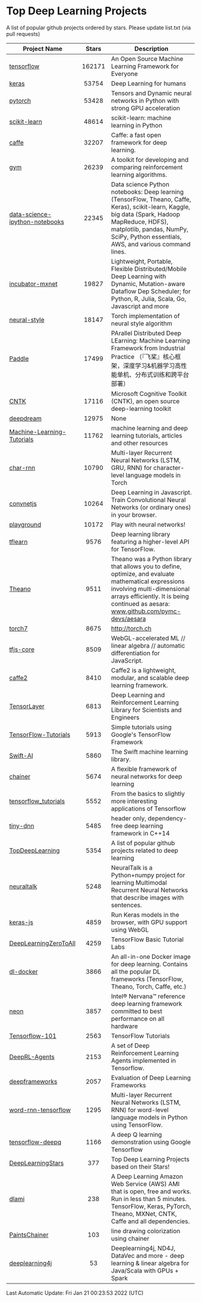 # Top Deep Learning Projects
A list of popular github projects ordered by stars.
Please update list.txt (via pull requests)

|Project Name| Stars | Description |
| ---------- |:-----:| ----------- |
| [tensorflow](https://github.com/tensorflow/tensorflow) | 162171 | An Open Source Machine Learning Framework for Everyone |
| [keras](https://github.com/keras-team/keras) | 53754 | Deep Learning for humans |
| [pytorch](https://github.com/pytorch/pytorch) | 53428 | Tensors and Dynamic neural networks in Python with strong GPU acceleration |
| [scikit-learn](https://github.com/scikit-learn/scikit-learn) | 48614 | scikit-learn: machine learning in Python |
| [caffe](https://github.com/BVLC/caffe) | 32207 | Caffe: a fast open framework for deep learning. |
| [gym](https://github.com/openai/gym) | 26239 | A toolkit for developing and comparing reinforcement learning algorithms. |
| [data-science-ipython-notebooks](https://github.com/donnemartin/data-science-ipython-notebooks) | 22345 | Data science Python notebooks: Deep learning (TensorFlow, Theano, Caffe, Keras), scikit-learn, Kaggle, big data (Spark, Hadoop MapReduce, HDFS), matplotlib, pandas, NumPy, SciPy, Python essentials, AWS, and various command lines. |
| [incubator-mxnet](https://github.com/apache/incubator-mxnet) | 19827 | Lightweight, Portable, Flexible Distributed/Mobile Deep Learning with Dynamic, Mutation-aware Dataflow Dep Scheduler; for Python, R, Julia, Scala, Go, Javascript and more |
| [neural-style](https://github.com/jcjohnson/neural-style) | 18147 | Torch implementation of neural style algorithm |
| [Paddle](https://github.com/PaddlePaddle/Paddle) | 17499 | PArallel Distributed Deep LEarning: Machine Learning Framework from Industrial Practice （『飞桨』核心框架，深度学习&机器学习高性能单机、分布式训练和跨平台部署） |
| [CNTK](https://github.com/microsoft/CNTK) | 17116 | Microsoft Cognitive Toolkit (CNTK), an open source deep-learning toolkit |
| [deepdream](https://github.com/google/deepdream) | 12975 | None |
| [Machine-Learning-Tutorials](https://github.com/ujjwalkarn/Machine-Learning-Tutorials) | 11762 | machine learning and deep learning tutorials, articles and other resources  |
| [char-rnn](https://github.com/karpathy/char-rnn) | 10790 | Multi-layer Recurrent Neural Networks (LSTM, GRU, RNN) for character-level language models in Torch |
| [convnetjs](https://github.com/karpathy/convnetjs) | 10264 | Deep Learning in Javascript. Train Convolutional Neural Networks (or ordinary ones) in your browser. |
| [playground](https://github.com/tensorflow/playground) | 10172 | Play with neural networks! |
| [tflearn](https://github.com/tflearn/tflearn) | 9576 | Deep learning library featuring a higher-level API for TensorFlow. |
| [Theano](https://github.com/Theano/Theano) | 9511 | Theano was a Python library that allows you to define, optimize, and evaluate mathematical expressions involving multi-dimensional arrays efficiently. It is being continued as aesara: www.github.com/pymc-devs/aesara |
| [torch7](https://github.com/torch/torch7) | 8675 | http://torch.ch |
| [tfjs-core](https://github.com/tensorflow/tfjs-core) | 8509 | WebGL-accelerated ML // linear algebra // automatic differentiation for JavaScript. |
| [caffe2](https://github.com/facebookarchive/caffe2) | 8410 | Caffe2 is a lightweight, modular, and scalable deep learning framework. |
| [TensorLayer](https://github.com/tensorlayer/TensorLayer) | 6813 | Deep Learning and Reinforcement Learning Library for Scientists and Engineers  |
| [TensorFlow-Tutorials](https://github.com/nlintz/TensorFlow-Tutorials) | 5913 | Simple tutorials using Google's TensorFlow Framework |
| [Swift-AI](https://github.com/Swift-AI/Swift-AI) | 5860 | The Swift machine learning library. |
| [chainer](https://github.com/chainer/chainer) | 5674 | A flexible framework of neural networks for deep learning |
| [tensorflow_tutorials](https://github.com/pkmital/tensorflow_tutorials) | 5552 | From the basics to slightly more interesting applications of Tensorflow |
| [tiny-dnn](https://github.com/tiny-dnn/tiny-dnn) | 5485 | header only, dependency-free deep learning framework in C++14 |
| [TopDeepLearning](https://github.com/aymericdamien/TopDeepLearning) | 5354 | A list of popular github projects related to deep learning |
| [neuraltalk](https://github.com/karpathy/neuraltalk) | 5248 | NeuralTalk is a Python+numpy project for learning Multimodal Recurrent Neural Networks that describe images with sentences. |
| [keras-js](https://github.com/transcranial/keras-js) | 4859 | Run Keras models in the browser, with GPU support using WebGL |
| [DeepLearningZeroToAll](https://github.com/hunkim/DeepLearningZeroToAll) | 4259 | TensorFlow Basic Tutorial Labs |
| [dl-docker](https://github.com/floydhub/dl-docker) | 3866 | An all-in-one Docker image for deep learning. Contains all the popular DL frameworks (TensorFlow, Theano, Torch, Caffe, etc.) |
| [neon](https://github.com/NervanaSystems/neon) | 3857 | Intel® Nervana™ reference deep learning framework committed to best performance on all hardware |
| [Tensorflow-101](https://github.com/sjchoi86/Tensorflow-101) | 2563 | TensorFlow Tutorials |
| [DeepRL-Agents](https://github.com/awjuliani/DeepRL-Agents) | 2153 | A set of Deep Reinforcement Learning Agents implemented in Tensorflow. |
| [deepframeworks](https://github.com/zer0n/deepframeworks) | 2057 | Evaluation of Deep Learning Frameworks |
| [word-rnn-tensorflow](https://github.com/hunkim/word-rnn-tensorflow) | 1295 | Multi-layer Recurrent Neural Networks (LSTM, RNN) for word-level language models in Python using TensorFlow. |
| [tensorflow-deepq](https://github.com/siemanko/tensorflow-deepq) | 1166 | A deep Q learning demonstration using Google Tensorflow |
| [DeepLearningStars](https://github.com/hunkim/DeepLearningStars) | 377 | Top Deep Learning Projects based on their Stars! |
| [dlami](https://github.com/ritchieng/dlami) | 238 | A Deep Learning Amazon Web Service (AWS) AMI that is open, free and works. Run in less than 5 minutes. TensorFlow, Keras, PyTorch, Theano, MXNet, CNTK, Caffe and all dependencies. |
| [PaintsChainer](https://github.com/taizan/PaintsChainer) | 103 | line drawing colorization using chainer |
| [deeplearning4j](https://github.com/deeplearning4j/deeplearning4j) | 53 | Deeplearning4j, ND4J, DataVec and more - deep learning & linear algebra for Java/Scala with GPUs + Spark |

Last Automatic Update: Fri Jan 21 00:23:53 2022 (UTC)

